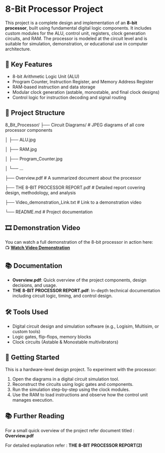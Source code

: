 # 8-Bit Processor Project

This project is a complete design and implementation of an **8-bit processor**, built using fundamental digital logic components. It includes custom modules for the ALU, control unit, registers, clock generation circuits, and RAM. The processor is modeled at the circuit level and is suitable for simulation, demonstration, or educational use in computer architecture.

## 🧠 Key Features

- 8-bit Arithmetic Logic Unit (ALU)
- Program Counter, Instruction Register, and Memory Address Register
- RAM-based instruction and data storage
- Modular clock generation (astable, monostable, and final clock designs)
- Control logic for instruction decoding and signal routing

## 📁 Project Structure

8_Bit_Processor/
├── Circuit Diagrams/ # JPEG diagrams of all core processor components

│ ├── ALU.jpg

│ ├── RAM.jpg

│ ├── Program_Counter.jpg

│ └── ...

├── Overview.pdf # A summarized document about the processor

├── THE 8-BIT PROCESSOR REPORT.pdf # Detailed report covering design, methodology, and analysis

├── Video_demonstration_Link.txt # Link to a demonstration video

└── README.md # Project documentation 


## 🎞️ Demonstration Video

You can watch a full demonstration of the 8-bit processor in action here:  
📺 **[Watch Video Demonstration](<https://drive.google.com/file/d/16iH3XyF6DxiG-OI3UtBp4JNmkdGXajEs/view?usp=drive_link>)**

## 📚 Documentation

- **Overview.pdf**: Quick overview of the project components, design decisions, and usage.
- **THE 8-BIT PROCESSOR REPORT.pdf**: In-depth technical documentation including circuit logic, timing, and control design.

## 🛠️ Tools Used

- Digital circuit design and simulation software (e.g., Logisim, Multisim, or custom tools)
- Logic gates, flip-flops, memory blocks
- Clock circuits (Astable & Monostable multivibrators)

## 🚀 Getting Started

This is a hardware-level design project. To experiment with the processor:

1. Open the diagrams in a digital circuit simulation tool.
2. Reconstruct the circuits using logic gates and components.
3. Run the simulation step-by-step using the clock modules.
4. Use the RAM to load instructions and observe how the control unit manages execution.

## 📚 Further Reading

For a small quick overview of the project refer document titled : 
**Overview.pdf**

For detailed explanation refer : 
**THE 8-BIT PROCESSOR REPORT(2)**
